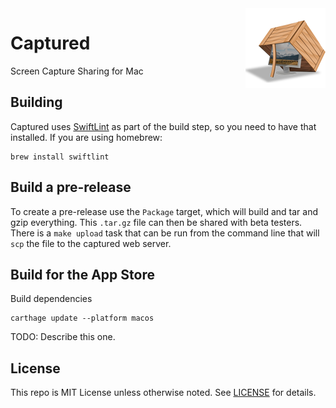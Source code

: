 <img align="right" src="/Captured/Assets.xcassets/AppIcon.appiconset/icon_128x128.png?raw=true" />

# Captured

Screen Capture Sharing for Mac

## Building

Captured uses [SwiftLint](https://github.com/realm/SwiftLint) as part of the build step, so you need to have that installed. If you are using homebrew:

```
brew install swiftlint
```

## Build a pre-release

To create a pre-release use the `Package` target, which will build and tar and gzip everything. This `.tar.gz` file can then be shared with beta testers. There is a `make upload` task that can be run from the command line that will `scp` the file to the captured web server.

## Build for the App Store

Build dependencies

```
carthage update --platform macos
```

TODO: Describe this one.

## License

This repo is MIT License unless otherwise noted. See [LICENSE](LICENSE) for details.

